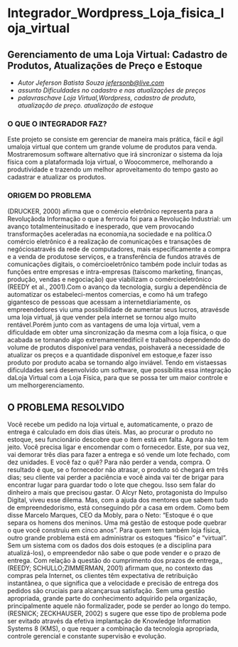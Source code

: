 # Integrador_Wordpress_Loja_fisica_loja_virtual
## Gerenciamento de uma Loja Virtual: Cadastro de Produtos, Atualizações de Preço e Estoque
* *Autor Jeferson Batista Souza <jefersonb@live.com>* 
* *assunto Dificuldades no cadastro e nas atualizações de preços*
* *palavraschave Loja Virtual,Wordpress, cadastro de produto, atualização de preço. atualização de estoque*  
### O QUE O INTEGRADOR FAZ?
Este projeto se consiste em gerenciar de maneira mais prática, fácil e ágil umaloja virtual que contem um
grande volume de produtos para venda. Mostraremosum software alternativo que irá sincronizar o sistema da
loja física com a plataformada loja virtual, o Woocommerce, melhorando a produtividade e trazendo um melhor
aproveitamento do tempo gasto ao cadastrar e atualizar os produtos.  
### ORIGEM DO PROBLEMA
(DRUCKER, 2000) afirma que o comércio eletrônico representa para a Revoluçãoda Informação o que a ferrovia
foi para a Revolução Industrial: um avanço totalmenteinusitado e inesperado, que vem provocando transformações
aceleradas na economia,na sociedade e na política.O comércio eletrônico é a realização de comunicações e
transações de negóciosatravés da rede de computadores, mais especificamente a compra e a venda de produtose
serviços, e a transferência de fundos através de comunicações digitais, o comércioeletrônico também pode incluir
todas as funções entre empresas e intra-empresas (taiscomo marketing, finanças, produção, vendas e negociação)
que viabilizam o comércioeletrônico (REEDY et al., 2001).Com o avanço da tecnologia, surgiu a dependência de 
automatizar os estabeleci-mentos comercias, e como há um trafego gigantesco de pessoas que acessam a 
internetdiariamente, os empreendedores viu uma possibilidade de aumentar seus lucros, atravésde uma loja virtual,
já que vender pela internet se tornou algo muito rentável.Porém junto com as vantagens de uma loja virtual,
vem a dificuldade em obter uma sincronização da mesma com a loja física, o que acabada se tornando algo
extremamentedifícil e trabalhoso dependendo do volume de produtos disponível para vendas, poishaverá
a necessidade de atualizar os preços e a quantidade disponível em estoque,e fazer isso produto por 
produto acaba se tornando algo inviável. Tendo em vistaessas dificuldades será desenvolvido um software,
que possibilita essa integração daLoja Virtual com a Loja Física, para que se possa ter um maior controle
e um melhorgerenciamento.
## O PROBLEMA RESOLVIDO
Você recebe um pedido na loja virtual e, automaticamente, o prazo de entrega é calculado em dois dias úteis.
Mas, ao procurar o produto no estoque, seu funcionário descobre que o item está em falta. 
Agora não tem jeito. Você precisa ligar e encomendar com o fornecedor. Este, por sua vez, vai demorar três 
dias para fazer a entrega e só vende um lote fechado, com dez unidades. E você faz o quê? Para não perder a venda, compra. 
O resultado é que, se o fornecedor não atrasar, o produto só chegará em três dias;  seu cliente vai perder
a paciência e você ainda vai ter de brigar para encontrar lugar para guardar todo o lote que chegou. 
Isso sem falar do dinheiro a mais que precisou gastar. 
O Alcyr Neto, protagonista do Impulso Digital, viveu esse dilema. Mas, com a ajuda dos mentores que sabem tudo de empreendedorismo,
está conseguindo pôr a casa em ordem. Como bem disse Marcelo Marques, CEO da Mobly, para o Neto: “Estoque é o que separa os homens
dos meninos. Uma má gestão de estoque pode quebrar o que você construiu em cinco anos”.
Para quem tem também loja física, outro grande problema está em  administrar os estoques “físico” e “virtual”. Sem um sistema com 
os dados dos dois estoques (e a disciplina para atualizá-los), o empreendedor não sabe o que pode vender e o prazo de entrega. 
Com relação à questão do cumprimento dos prazos de entrega,, (REEDY; SCHULLO;ZIMMERMAN, 2001) afirmam que, no contexto das compras pela
Internet, os clientes têm expectativa de retribuição instantânea, o que significa
que a velocidade e precisão de entrega dos pedidos são cruciais para alcançarsua satisfação. 
Sem uma gestão apropriada, grande parte do conhecimento adquirido pela organização, principalmente aquele não
formalizader, pode se perder ao longo do tempo. (RESNICK; ZECKHAUSER, 2002) s sugere que esse tipo de problema pode ser evitado através
da efetiva implantação de Knowledge Information Systems 8 (KMS), o que requer a combinação da tecnologia apropriada, controle gerencial
e constante supervisão e evolução.
